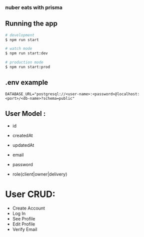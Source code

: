 ### nuber eats with prisma

## Running the app

```bash
# development
$ npm run start

# watch mode
$ npm run start:dev

# production mode
$ npm run start:prod
```

## .env example

```
DATABASE_URL="postgresql://<user-name>:<password>@localhost:<port>/<db-name>?schema=public"
```

## User Model :

- id
- createdAt
- updatedAt

- email
- password
- role(client|owner|delivery)

# User CRUD:

- Create Account
- Log In
- See Profile
- Edit Profile
- Verify Email
